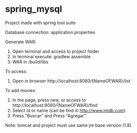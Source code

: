 # spring_mysql

Project made with spring tool suite

Database connection: application.properties

Generate WAR:

1. Open terminal and access to project folder
2. In terminal execute: gradlew assemble
3. WAR in /build/libs

To access:

1. Open in browser http://localhost:8080/{NameOFWAR}/list

To add movies:

1. In the page, press new, or access to http://localhost:8080/{NameOFWAR}/find
2. Select id or name (can be find in http://www.imdb.com).
3. Press "Buscar" and Press "Agregar".

Note: tomcat and project must use same jre base version (1.8).
